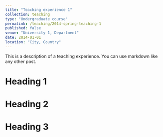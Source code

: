 ```yaml
---
title: "Teaching experience 1"
collection: teaching
type: "Undergraduate course"
permalink: /teaching/2014-spring-teaching-1
published: false
venue: "University 1, Department"
date: 2014-01-01
location: "City, Country"
---
```


This is a description of a teaching experience. You can use markdown like any other post.

Heading 1
======

Heading 2
======

Heading 3
======
